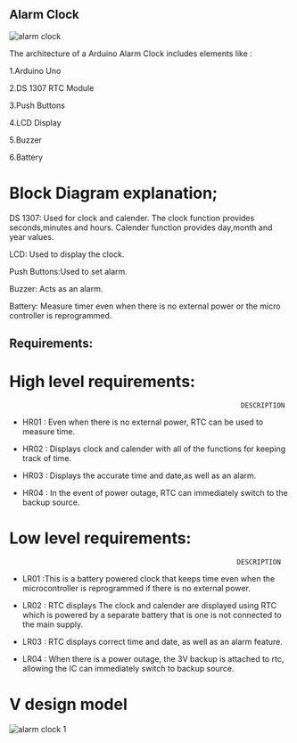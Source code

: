 ## Alarm Clock

![alarm clock](https://user-images.githubusercontent.com/46986941/154856041-2beabaed-e09e-44d3-b791-180decfb88a3.png)

The architecture of a  Arduino Alarm Clock includes elements like :

1.Arduino Uno

2.DS 1307 RTC Module

3.Push Buttons

4.LCD Display

5.Buzzer

6.Battery

# Block Diagram explanation;

DS 1307: Used for clock and calender. The clock function provides seconds,minutes and hours. Calender function provides day,month and year values.

LCD: Used to display the clock.

Push Buttons:Used to set alarm.

Buzzer: Acts as an alarm.

Battery: Measure timer even when there is no external power or the micro controller is reprogrammed. 

## Requirements:

# High level requirements:

                                                              DESCRIPTION

* HR01           :                         Even when there is no external power, RTC can be used to measure time.
  
* HR02           :
                        Displays clock and calender with all of the functions for  keeping track of time.

* HR03           :                       Displays the accurate time and date,as well as  an alarm.

* HR04           :                       In the event of power outage, RTC can immediately switch to the backup source. 



# Low level requirements:


                                                             DESCRIPTION

* LR01               :This is a battery powered clock that keeps  time even when the microcontroller is reprogrammed if there is no external power. 

* LR02               :                RTC displays The clock and calender  are displayed using RTC which is powered by  a separate battery that is  one  is not connected to the                                       main supply.

* LR03               :               RTC displays correct time and date, as well as an alarm feature.

* LR04               :                When there is a power outage, the 3V backup is attached to rtc, allowing the IC can immediately switch to backup source. 

#  V design model
 
 ![alarm clock 1](https://user-images.githubusercontent.com/46986941/154856036-f6ebdf18-72e4-4ea0-a56a-3bab050aafc3.png)




  
